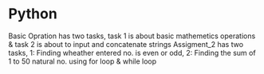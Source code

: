 # Python
Basic Opration has two tasks, task 1 is about basic mathemetics operations & task 2 is about to input and concatenate strings
Assigment_2 has two tasks, 1: Finding wheather entered no. is even or odd, 2: Finding the sum of 1 to 50 natural no. using for loop & while loop
